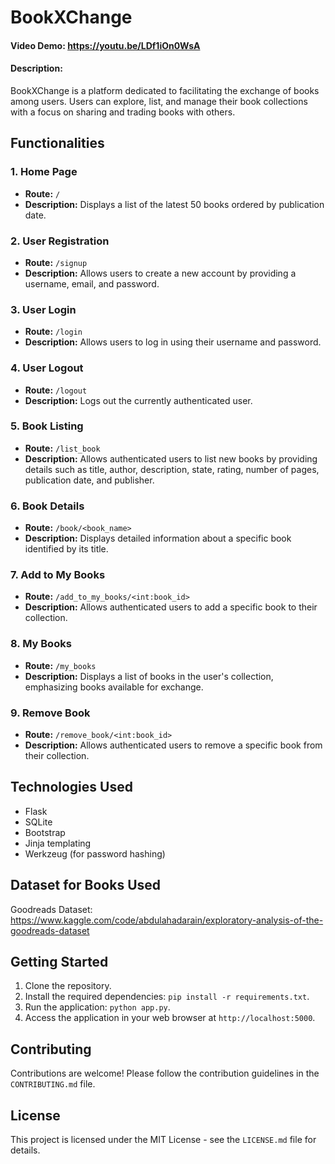 # BookXChange
#### Video Demo:  https://youtu.be/LDf1iOn0WsA
#### Description:
BookXChange is a platform dedicated to facilitating the exchange of books among users. Users can explore, list, and manage their book collections with a focus on sharing and trading books with others.

## Functionalities

### 1. Home Page
- **Route:** `/`
- **Description:** Displays a list of the latest 50 books ordered by publication date.

### 2. User Registration
- **Route:** `/signup`
- **Description:** Allows users to create a new account by providing a username, email, and password.

### 3. User Login
- **Route:** `/login`
- **Description:** Allows users to log in using their username and password.

### 4. User Logout
- **Route:** `/logout`
- **Description:** Logs out the currently authenticated user.

### 5. Book Listing
- **Route:** `/list_book`
- **Description:** Allows authenticated users to list new books by providing details such as title, author, description, state, rating, number of pages, publication date, and publisher.

### 6. Book Details
- **Route:** `/book/<book_name>`
- **Description:** Displays detailed information about a specific book identified by its title.

### 7. Add to My Books
- **Route:** `/add_to_my_books/<int:book_id>`
- **Description:** Allows authenticated users to add a specific book to their collection.

### 8. My Books
- **Route:** `/my_books`
- **Description:** Displays a list of books in the user's collection, emphasizing books available for exchange.

### 9. Remove Book
- **Route:** `/remove_book/<int:book_id>`
- **Description:** Allows authenticated users to remove a specific book from their collection.

## Technologies Used
- Flask
- SQLite
- Bootstrap
- Jinja templating
- Werkzeug (for password hashing)

## Dataset for Books Used

Goodreads Dataset: https://www.kaggle.com/code/abdulahadarain/exploratory-analysis-of-the-goodreads-dataset

## Getting Started
1. Clone the repository.
2. Install the required dependencies: `pip install -r requirements.txt`.
3. Run the application: `python app.py`.
4. Access the application in your web browser at `http://localhost:5000`.

## Contributing
Contributions are welcome! Please follow the contribution guidelines in the `CONTRIBUTING.md` file.

## License
This project is licensed under the MIT License - see the `LICENSE.md` file for details.

